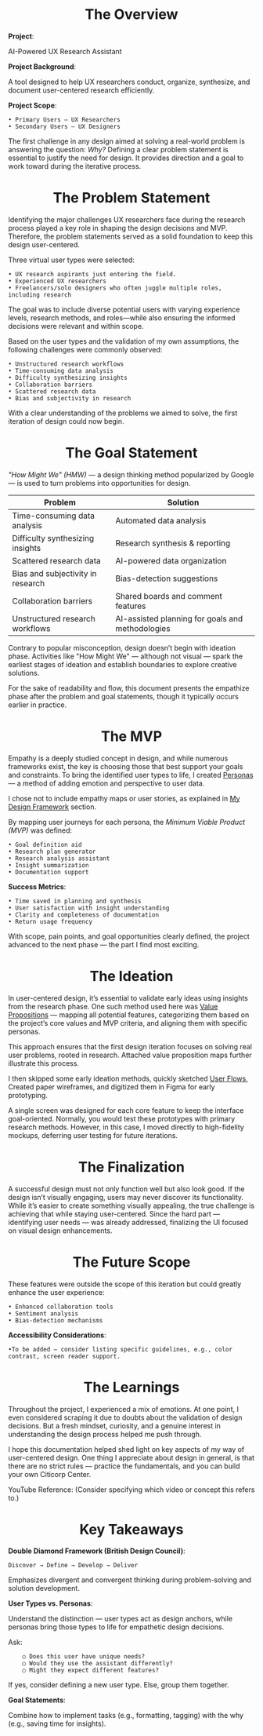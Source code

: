# <div style="text-align: center;">The Overview</div>
**Project**:

AI-Powered UX Research Assistant

**Project Background**:

A tool designed to help UX researchers conduct, organize, synthesize, and document user-centered research efficiently.

**Project Scope**:

    • Primary Users — UX Researchers
    • Secondary Users — UX Designers
    
The first challenge in any design aimed at solving a real-world problem is answering the question: *Why?* Defining a clear problem statement is essential to justify the need for design. It provides direction and a goal to work toward during the iterative process.

# <div style="text-align: center;">The Problem Statement</div>

Identifying the major challenges UX researchers face during the research process played a key role in shaping the design decisions and MVP. Therefore, the problem statements served as a solid foundation to keep this design user-centered.

Three virtual user types were selected:

    • UX research aspirants just entering the field.
    • Experienced UX researchers
    • Freelancers/solo designers who often juggle multiple roles, including research
    
The goal was to include diverse potential users with varying experience levels, research methods, and roles—while also ensuring the informed decisions were relevant and within scope.

Based on the user types and the validation of my own assumptions, the following challenges were commonly observed:

    • Unstructured research workflows
    • Time-consuming data analysis
    • Difficulty synthesizing insights
    • Collaboration barriers
    • Scattered research data
    • Bias and subjectivity in research
    
With a clear understanding of the problems we aimed to solve, the first iteration of design could now begin.

# <div style="text-align: center;">The Goal Statement</div>

*"How Might We" (HMW)* — a design thinking method popularized by Google — is used to turn problems into opportunities for design.

| Problem                             | Solution                                            |
|-------------------------------------|-----------------------------------------------------|
| Time-consuming data analysis        | Automated data analysis                             |
| Difficulty synthesizing insights    | Research synthesis & reporting                      |
| Scattered research data             | AI-powered data organization                        |
| Bias and subjectivity in research   | Bias-detection suggestions                          |
| Collaboration barriers              | Shared boards and comment features                  |
| Unstructured research workflows     | AI-assisted planning for goals and methodologies    |

Contrary to popular misconception, design doesn’t begin with ideation phase. Activities like "How Might We" — although not visual — spark the earliest stages of ideation and establish boundaries to explore creative solutions.

For the sake of readability and flow, this document presents the empathize phase after the problem and goal statements, though it typically occurs earlier in practice.

# <div style="text-align: center;">The MVP</div>

Empathy is a deeply studied concept in design, and while numerous frameworks exist, the key is choosing those that best support your goals and constraints. To bring the identified user types to life, I created <u>Personas</u> — a method of adding emotion and perspective to user data.

I chose not to include empathy maps or user stories, as explained in <u>My Design Framework</u> section.

By mapping user journeys for each persona, the *Minimum Viable Product (MVP)* was defined:

    • Goal definition aid
    • Research plan generator
    • Research analysis assistant
    • Insight summarization
    • Documentation support
    
**Success Metrics**:

    • Time saved in planning and synthesis
    • User satisfaction with insight understanding
    • Clarity and completeness of documentation
    • Return usage frequency
    
With scope, pain points, and goal opportunities clearly defined, the project advanced to the next phase — the part I find most exciting.

# <div style="text-align: center;">The Ideation</div>

In user-centered design, it’s essential to validate early ideas using insights from the research phase. One such method used here was <U>Value Propositions</u> — mapping all potential features, categorizing them based on the project’s core values and MVP criteria, and aligning them with specific personas.

This approach ensures that the first design iteration focuses on solving real user problems, rooted in research. Attached value proposition maps further illustrate this process.

I then skipped some early ideation methods, quickly sketched <U>User Flows</U>, Created paper wireframes, and digitized them in Figma for early prototyping.

A single screen was designed for each core feature to keep the interface goal-oriented. Normally, you would test these prototypes with primary research methods. However, in this case, I moved directly to high-fidelity mockups, deferring user testing for future iterations.

# <div style="text-align: center;">The Finalization</div>

A successful design must not only function well but also look good. If the design isn’t visually engaging, users may never discover its functionality. While it’s easier to create something visually appealing, the true challenge is achieving that while staying user-centered.
Since the hard part — identifying user needs — was already addressed, finalizing the UI focused on visual design enhancements.

# <div style="text-align: center;">The Future Scope</div>

These features were outside the scope of this iteration but could greatly enhance the user experience:

    • Enhanced collaboration tools
    • Sentiment analysis
    • Bias-detection mechanisms
    
**Accessibility Considerations**:

    •To be added — consider listing specific guidelines, e.g., color contrast, screen reader support.

# <div style="text-align: center;">The Learnings</div>

Throughout the project, I experienced a mix of emotions. At one point, I even considered scraping it due to doubts about the validation of design decisions. But a fresh mindset, curiosity, and a genuine interest in understanding the design process helped me push through.

I hope this documentation helped shed light on key aspects of my way of user-centered design. One thing I appreciate about design in general, is that there are no strict rules — practice the fundamentals, and you can build your own Citicorp Center.

YouTube Reference: (Consider specifying which video or concept this refers to.)

# <div style="text-align: center;">Key Takeaways</div>

**Double Diamond Framework (British Design Council)**:

    Discover → Define → Develop → Deliver

Emphasizes divergent and convergent thinking during problem-solving and solution development.

**User Types vs. Personas**:

Understand the distinction — user types act as design anchors, while personas bring those types to life for empathetic design decisions.

Ask:

        ○ Does this user have unique needs?
        ○ Would they use the assistant differently?
        ○ Might they expect different features?
        
If yes, consider defining a new user type. Else, group them together.

**Goal Statements**:

Combine how to implement tasks (e.g., formatting, tagging) with the why (e.g., saving time for insights).
